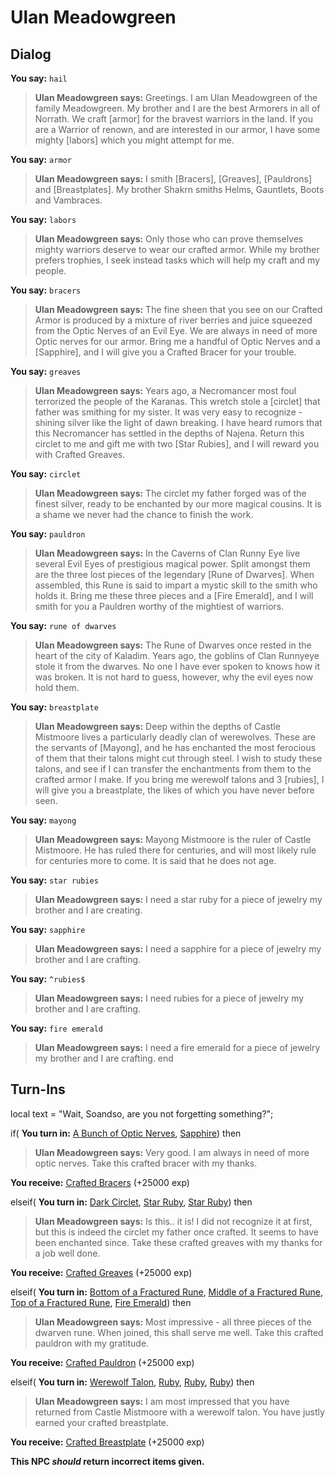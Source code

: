 # Ulan Meadowgreen


## Dialog

**You say:** `hail`



>**Ulan Meadowgreen says:** Greetings. I am Ulan Meadowgreen of the family Meadowgreen. My brother and I are the best Armorers in all of Norrath. We craft [armor] for the bravest warriors in the land. If you are a Warrior of renown, and are interested in our armor, I have some mighty [labors] which you might attempt for me.

**You say:** `armor`



>**Ulan Meadowgreen says:** I smith [Bracers], [Greaves], [Pauldrons] and [Breastplates]. My brother Shakrn smiths Helms, Gauntlets, Boots and Vambraces.

**You say:** `labors`



>**Ulan Meadowgreen says:** Only those who can prove themselves mighty warriors deserve to wear our crafted armor.  While my brother prefers trophies, I seek instead tasks which will help my craft and my people.

**You say:** `bracers`



>**Ulan Meadowgreen says:** The fine sheen that you see on our Crafted Armor is produced by a mixture of river berries and juice squeezed from the Optic Nerves of an Evil Eye. We are always in need of more Optic nerves for our armor. Bring me a handful of Optic Nerves and a [Sapphire], and I will give you a Crafted Bracer for your trouble.

**You say:** `greaves`



>**Ulan Meadowgreen says:** Years ago, a Necromancer most foul terrorized the people of the Karanas. This wretch stole a [circlet] that father was smithing for my sister. It was very easy to recognize - shining silver like the light of dawn breaking. I have heard rumors that this Necromancer has settled in the depths of Najena. Return this circlet to me and gift me with two [Star Rubies], and I will reward you with Crafted Greaves.

**You say:** `circlet`



>**Ulan Meadowgreen says:** The circlet my father forged was of the finest silver, ready to be enchanted by our more magical cousins.  It is a shame we never had the chance to finish the work.

**You say:** `pauldron`



>**Ulan Meadowgreen says:** In the Caverns of Clan Runny Eye live several Evil Eyes of prestigious magical power. Split amongst them are the three lost pieces of the legendary [Rune of Dwarves]. When assembled, this Rune is said to impart a mystic skill to the smith who holds it. Bring me these three pieces and a [Fire Emerald], and I will smith for you a Pauldren worthy of the mightiest of warriors.

**You say:** `rune of dwarves`



>**Ulan Meadowgreen says:** The Rune of Dwarves once rested in the heart of the city of Kaladim. Years ago, the goblins of Clan Runnyeye stole it from the dwarves. No one I have ever spoken to knows how it was broken. It is not hard to guess, however, why the evil eyes now hold them.

**You say:** `breastplate`



>**Ulan Meadowgreen says:** Deep within the depths of Castle Mistmoore lives a particularly deadly clan of werewolves. These are the servants of [Mayong], and he has enchanted the most ferocious of them that their talons might cut through steel. I wish to study these talons, and see if I can transfer the enchantments from them to the crafted armor I make. If you bring me werewolf talons and 3 [rubies], I will give you a breastplate, the likes of which you have never before seen.

**You say:** `mayong`



>**Ulan Meadowgreen says:** Mayong Mistmoore is the ruler of Castle Mistmoore. He has ruled there for centuries, and will most likely rule for centuries more to come. It is said that he does not age.

**You say:** `star rubies`



>**Ulan Meadowgreen says:** I need a star ruby for a piece of jewelry my brother and I are creating.

**You say:** `sapphire`



>**Ulan Meadowgreen says:** I need a sapphire for a piece of jewelry my brother and I are crafting.

**You say:** `^rubies$`



>**Ulan Meadowgreen says:** I need rubies for a piece of jewelry my brother and I are crafting.

**You say:** `fire emerald`



>**Ulan Meadowgreen says:** I need a fire emerald for a piece of jewelry my brother and I are crafting.
end

## Turn-Ins



local text = "Wait, Soandso, are you not forgetting something?";


if( **You turn in:** [A Bunch of Optic Nerves](/item/14019), [Sapphire](/item/10034)) then


>**Ulan Meadowgreen says:** Very good. I am always in need of more optic nerves. Take this crafted bracer with my thanks.


 **You receive:**  [Crafted Bracers](/item/4177) (+25000 exp)

elseif( **You turn in:** [Dark Circlet](/item/13742), [Star Ruby](/item/10032), [Star Ruby](/item/10032)) then


>**Ulan Meadowgreen says:** Is this.. it is! I did not recognize it at first, but this is indeed the circlet my father once crafted. It seems to have been enchanted since. Take these crafted greaves with my thanks for a job well done.


 **You receive:**  [Crafted Greaves](/item/4179) (+25000 exp)

elseif( **You turn in:** [Bottom of a Fractured Rune](/item/13698), [Middle of a Fractured Rune](/item/13699), [Top of a Fractured Rune](/item/13738), [Fire Emerald](/item/10033)) then


>**Ulan Meadowgreen says:** Most impressive - all three pieces of the dwarven rune. When joined, this shall serve me well. Take this crafted pauldron with my gratitude.


 **You receive:**  [Crafted Pauldron](/item/4175) (+25000 exp)

elseif( **You turn in:** [Werewolf Talon](/item/13746), [Ruby](/item/10035), [Ruby](/item/10035), [Ruby](/item/10035)) then


>**Ulan Meadowgreen says:** I am most impressed that you have returned from Castle Mistmoore with a werewolf talon. You have justly earned your crafted breastplate.


 **You receive:**  [Crafted Breastplate](/item/4174) (+25000 exp)

**This NPC *should* return incorrect items given.**



